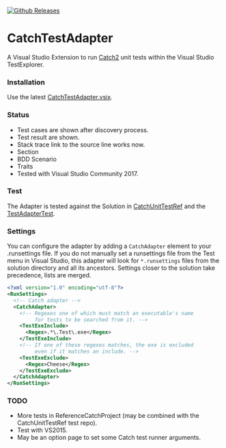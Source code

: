 [![Github Releases](https://img.shields.io/github/release/xkbeyer/CatchTestAdapter.svg)](https://github.com/xkbeyer/CatchTestAdapter/releases)

# CatchTestAdapter
A Visual Studio Extension to run [Catch2](https://github.com/catchorg/Catch2) unit tests within the Visual Studio TestExplorer. 

### Installation
Use the latest [CatchTestAdapter.vsix](https://github.com/xkbeyer/CatchTestAdapter/releases/latest). 

### Status
- Test cases are shown after discovery process. 
- Test result are shown.
- Stack trace link to the source line works now. 
- Section
- BDD Scenario
- Traits
- Tested with Visual Studio Community 2017.

### Test
The Adapter is tested against the Solution in [CatchUnitTestRef](https://github.com/xkbeyer/CatchUnitTestRef) and the [TestAdapterTest](https://github.com/xkbeyer/CatchTestAdapter/tree/master/TestAdapterTest).

### Settings

You can configure the adapter by adding a `CatchAdapter` element to your .runsettings file.
If you do not manually set a runsettings file from the Test menu in Visual Studio, this
adapter will look for `*.runsettings` files from the solution directory and all its ancestors.
Settings closer to the solution take precedence, lists are merged.

```xml
<?xml version="1.0" encoding="utf-8"?>
<RunSettings>
  <!-- Catch adapter -->
  <CatchAdapter>
    <!-- Regexes one of which must match an executable's name
         for tests to be searched from it. -->
    <TestExeInclude>
      <Regex>.*\.Test\.exe</Regex>
    </TestExeInclude>
    <!-- If one of these regexes matches, the exe is excluded
         even if it matches an include. -->
    <TestExeExclude>
      <Regex>Cheese</Regex>
    </TestExeExclude>
  </CatchAdapter>
</RunSettings>
```

### TODO

- More tests in ReferenceCatchProject (may be combined with the CatchUnitTestRef test repo).
- Test with VS2015.
- May be an option page to set some Catch test runner arguments.